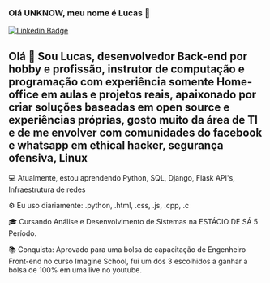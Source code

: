 ### Olá UNKNOW, meu nome é Lucas  👋

[![Linkedin Badge](https://img.shields.io/badge/-LucasAlencarMiranda-blue?style=flat-square&logo=Linkedin&logoColor=white&link=https://www.linkedin.com/in/lucas-alencar-miranda-87a231113/)](https://www.linkedin.com/in/lucas-alencar-miranda-87a231113/)

<h2>Olá 👋
Sou Lucas, desenvolvedor Back-end por hobby e profissão, instrutor de computação e programação com experiência somente Home-office em aulas e projetos reais, apaixonado por criar soluções baseadas em open source e experiências próprias, gosto muito da área de TI e de me envolver com comunidades do facebook e whatsapp em ethical hacker, segurança ofensiva, Linux</h2>

<p>💻 Atualmente, estou aprendendo Python,  SQL,  Django, Flask API's,  Infraestrutura de redes </p>
<p>⚙️ Eu uso diariamente: .python, .html, .css, .js, .cpp, .c </p>
<p>🎓 Cursando Análise e Desenvolvimento de Sistemas na ESTÁCIO DE SÁ 5 Período.</p>
<p>📚 Conquista: Aprovado para uma bolsa de capacitação de Engenheiro Front-end no curso Imagine School, fui um dos 3 escolhidos a ganhar a bolsa de 100% em uma live no youtube.</p>

 

